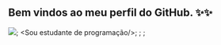## Bem vindos ao meu perfil do GitHub. ✨✨
<img src="C:\Users\Nicki\Pictures\banner.png"/>;
<Sou estudante de programação/>;
<Pretendo me formar em Sistemas para Internet/>;
<Aprendendo Javascript/>;




<!--
**BiancaCMelo/BiancaCMelo** is a ✨ _special_ ✨ repository because its `README.md` (this file) appears on your GitHub profile.

Here are some ideas to get you started:

- 🔭 I’m currently working on ...
- 🌱 I’m currently learning ...
- 👯 I’m looking to collaborate on ...
- 🤔 I’m looking for help with ...
- 💬 Ask me about ...
- 📫 How to reach me: ...
- 😄 Pronouns: ...
- ⚡ Fun fact: ...
-->
